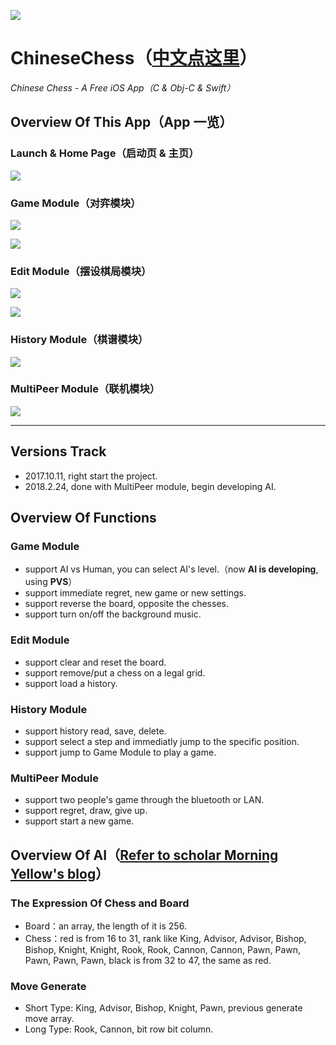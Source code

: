 ![](/icon.png)
# ChineseChess（[中文点这里](/[Chinese]README.md)）
*Chinese Chess - A Free iOS App（C & Obj-C & Swift）*

## Overview Of This App（App 一览）
### Launch & Home Page（启动页 & 主页）
![](ReadMeMedia/Launch&Home.png)

### Game Module（对弈模块）
![](ReadMeMedia/Game.png)

![](ReadMeMedia/GameSettings&History.png)

### Edit Module（摆设棋局模块）
![](ReadMeMedia/File&Edit.png)

![](ReadMeMedia/FirstSide&CheckMate.png)

### History Module（棋谱模块）
![](ReadMeMedia/History&Play.png)

### MultiPeer Module（联机模块）
![](ReadMeMedia/MultiPeer&Waitting.png)

***

## Versions Track
* 2017.10.11, right start the project.
* 2018.2.24, done with MultiPeer module, begin developing AI.

## Overview Of Functions
### Game Module
- support AI vs Human, you can select AI's level.（now __AI is developing__, using __PVS__）
- support immediate regret, new game or new settings.
- support reverse the board, opposite the chesses.
- support turn on/off the background music.

### Edit Module
- support clear and reset the board.
- support remove/put a chess on a legal grid.
- support load a history.

### History Module
- support history read, save, delete.
- support select a step and immediatly jump to the specific position.
- support jump to Game Module to play a game.

### MultiPeer Module
- support two people's game through the bluetooth or LAN.
- support regret, draw, give up.
- support start a new game.

## Overview Of AI（[Refer to scholar Morning Yellow's blog](http://www.xqbase.com/computer/eleeye_intro.htm)）
### The Expression Of Chess and Board
- Board：an array, the length of it is 256.
- Chess：red is from 16 to 31, rank like King, Advisor, Advisor, Bishop, Bishop, Knight, Knight, Rook, Rook, Cannon, Cannon, Pawn, Pawn, Pawn, Pawn, Pawn, black is from 32 to 47, the same as red.

### Move Generate
- Short Type: King, Advisor, Bishop, Knight, Pawn, previous generate move array.
- Long Type: Rook, Cannon, bit row bit column.
